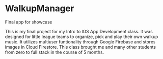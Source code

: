 # WalkupManager
Final app for showcase

This is my final project for my Intro to IOS App Development class. It was designed for little league teams to organize, pick and 
play their own walkup music. It utilizes multiuser funtionality through Google Firebase and stores images in Cloud Firestore. This 
class brought me and many other students from zero to full stack in the course of 5 months.
